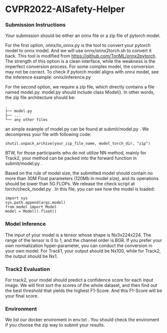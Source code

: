 # CVPR2022-AISafety-Helper

### Submission Instructions

Your submission should be either an onnx file or a zip file of pytorch model.
  
For the first option, onnx/to_onnx.py is the tool to convert your pytorch model to onnx model. And we will use onnx/onnx2torch.sh to convert it back. This tool is modified from https://github.com/ToriML/onnx2pytorch. The strength of this option is a clean interface, while the weakness is the imperfect conversion process. For some complex model, the conversion may not be correct. To check if pytorch model aligns with onnx model, see the inference example: onnx/inference.py
  
For the second option, we require a zip file, which directly contains a file named model.py. model.py should include class Model(). In other words, the zip file architecture should be:
	
```Shell
.
├── model.py
├── ...
└── any other files
```

an simple example of model.py can be found at submit/model.py . We decompress your file with following code:
```Shell
shutil.unpack_archive(your_zip_file_name, model_torch_dir, "zip")
```

BTW, for those participants who do not utilize NN method, mainly for Track2, your method can be packed into the forward function in submit/model.py .

Based on the rule of model size, the submitted model should contain no more than 30M Float parameters (120Mb in model size), and its operations should be lower than 5G FLOPs. We release the check script at torch/check_model.py . In this file, you can see how the model is loaded:

```Shell
import sys
sys.path.append(args.model) 
from model import Model
model = Model().float()
```

### Model Inference

The input of your model is a tensor whose shape is Nx3x224x224. The range of the tensor is 0 to 1, and the channel order is BGR. If you prefer your own normalization hyper-parameter, you can conduct the conversion in your own model. For Track1, your output should be Nx100, while for Track2, the output should be Nx1.

### Track2 Evaluation

For track2, your model should predict a confidence score for each input image. We will first sort the scores of the whole dataset, and then find out the best threshold that yields the highest F1-Score. And this F1-Score will be your final score.


### Environment

We list our docker enviroment in env.txt . You should check the enviroment if you choose the zip way to submit your results.

